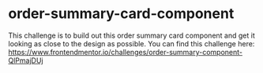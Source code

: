 # order-summary-card-component
This challenge is to build out this order summary card component and get it looking as close to the design as possible. You can find this challenge here: https://www.frontendmentor.io/challenges/order-summary-component-QlPmajDUj
